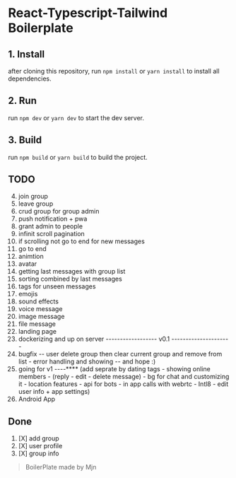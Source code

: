 # React-Typescript-Tailwind Boilerplate 

## 1. Install
after cloning this repository, run `npm install` or `yarn install` to install all dependencies.

## 2. Run
run `npm dev` or `yarn dev` to start the dev server.


## 3. Build
run `npm build` or `yarn build` to build the project.


## TODO

4. join group
5. leave group
6. crud group for group admin
7. push notification + pwa
8. grant admin to people
9. infinit scroll pagination
10. if scrolling not go to end for new messages
11. go to end 
12. animtion
13. avatar
14. getting last messages with group list
15. sorting combined by last messages
16. tags for unseen messages
17. emojis
18. sound effects
19. voice message
20. image message
21. file message
22. landing page
23. dockerizing and up on server
------------------ v0.1 ---------------------
24. bugfix -- user delete group then clear current group and remove from list - error handling and showing -- and hope :)
25. going for v1 ----**** (add seprate by dating tags - showing online members - (reply - edit - delete message) - bg for chat and customizing it - location features - api for bots - in app calls with webrtc - Intl8 - edit user info + app settings)
26. Android App
## Done

1. [X] add group
2. [X] user profile
3. [X] group info

> BoilerPlate made by Mjn